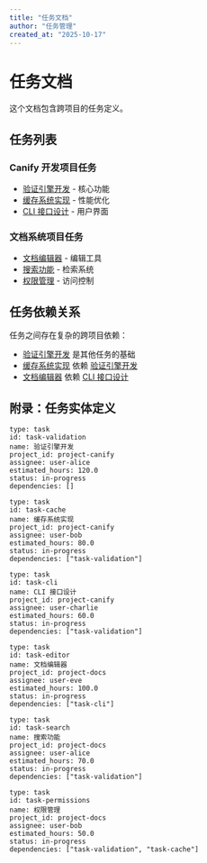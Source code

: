 ```yaml
---
title: "任务文档"
author: "任务管理"
created_at: "2025-10-17"
---
```


# 任务文档

这个文档包含跨项目的任务定义。

## 任务列表

### Canify 开发项目任务

- [验证引擎开发](entity://task-validation) - 核心功能
- [缓存系统实现](entity://task-cache) - 性能优化
- [CLI 接口设计](entity://task-cli) - 用户界面

### 文档系统项目任务

- [文档编辑器](entity://task-editor) - 编辑工具
- [搜索功能](entity://task-search) - 检索系统
- [权限管理](entity://task-permissions) - 访问控制

## 任务依赖关系

任务之间存在复杂的跨项目依赖：

- [验证引擎开发](entity://task-validation) 是其他任务的基础
- [缓存系统实现](entity://task-cache) 依赖 [验证引擎开发](entity://task-validation)
- [文档编辑器](entity://task-editor) 依赖 [CLI 接口设计](entity://task-cli)

## 附录：任务实体定义

```entity
type: task
id: task-validation
name: 验证引擎开发
project_id: project-canify
assignee: user-alice
estimated_hours: 120.0
status: in-progress
dependencies: []
```

```entity
type: task
id: task-cache
name: 缓存系统实现
project_id: project-canify
assignee: user-bob
estimated_hours: 80.0
status: in-progress
dependencies: ["task-validation"]
```

```entity
type: task
id: task-cli
name: CLI 接口设计
project_id: project-canify
assignee: user-charlie
estimated_hours: 60.0
status: in-progress
dependencies: ["task-validation"]
```

```entity
type: task
id: task-editor
name: 文档编辑器
project_id: project-docs
assignee: user-eve
estimated_hours: 100.0
status: in-progress
dependencies: ["task-cli"]
```

```entity
type: task
id: task-search
name: 搜索功能
project_id: project-docs
assignee: user-alice
estimated_hours: 70.0
status: in-progress
dependencies: ["task-validation"]
```

```entity
type: task
id: task-permissions
name: 权限管理
project_id: project-docs
assignee: user-bob
estimated_hours: 50.0
status: in-progress
dependencies: ["task-validation", "task-cache"]
```